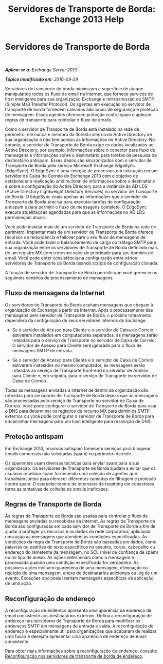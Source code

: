 ﻿---
title: 'Servidores de Transporte de Borda: Exchange 2013 Help'
TOCTitle: Servidores de Transporte de Borda
ms:assetid: cfff9f59-afac-447c-8297-afcebe49a52d
ms:mtpsurl: https://technet.microsoft.com/pt-br/library/Bb124701(v=EXCHG.150)
ms:contentKeyID: 61203511
ms.date: 05/22/2018
mtps_version: v=EXCHG.150
ms.translationtype: MT
---

# Servidores de Transporte de Borda

 

_**Aplica-se a:** Exchange Server 2013_

_**Tópico modificado em:** 2016-09-29_

Servidores de transporte de borda minimizam a superfície de ataque manipulando todos os fluxo de email na Internet, que fornece serviços de host inteligente para sua organização Exchange e retransmissão de SMTP (Simple Mail Transfer Protocol). Os agentes em execução no servidor de transporte de borda fornecem camadas adicionais de segurança e proteção de mensagem. Esses agentes oferecem proteção contra spam e aplicam regras de transporte para controlar o fluxo de emails.

Como o servidor de Transporte de Borda está instalado na rede de perímetro, ele nunca é membro da floresta interna do Active Directory de sua organização e não tem acesso às informações do Active Directory. No entanto, o servidor de Transporte de Borda exige os dados localizados no Active Directory, por exemplo, informações sobre o conector para fluxo de mensagens e informações sobre o destinatário para tarefas de pesquisa de destinatário antispam. Esses dados são sincronizados com o servidor de Transporte de Borda pelo serviço Microsoft Exchange EdgeSync (EdgeSync). O EdgeSync é uma coleção de processos em execução em um servidor de Caixa de Correio do Exchange 2013 com o objetivo de estabelecer a replicação unidirecional de informações sobre o destinatário e sobre a configuração do Active Directory para a instância do AD LDS (Active Directory Lightweight Directory Services) no servidor de Transporte de Borda. O EdgeSync copia apenas as informações que o servidor de Transporte de Borda precisa para executar tarefas de configuração antispam e para permitir o fluxo de mensagens completo. O EdgeSync executa atualizações agendadas para que as informações no AD LDS permaneçam atuais.

Você pode instalar mais de um servidor de Transporte de Borda na rede de perímetro. Implantar mais de um servidor de Transporte de Borda oferece recursos de redundância e failover para o seu fluxo de mensagens de entrada. Você pode fazer o balanceamento de carga do tráfego SMTP para sua organização entre os servidores de Transporte de Borda definindo mais de um registro MX com o mesmo valor de prioridade para seu domínio de email. Você pode obter consistência na configuração entre vários servidores de Transporte de Borda usando scripts de configuração clonada.

A função de servidor de Transporte de Borda permite que você gerencie os seguintes cenários de processamento de mensagens.

## Fluxo de mensagens da Internet

Os servidores de Transporte de Borda aceitam mensagens que chegam à organização do Exchange a partir da Internet. Após o processamento das mensagens pelo servidor de Transporte de Borda, o próximo roteamento dependerá da configuração de seus servidores internos do Exchange:

  - Se o servidor de Acesso para Cliente e o servidor de Caixa de Correio estiverem instalados em computadores separados, as mensagens serão roteadas para o serviço de Transporte no servidor de Caixa de Correio. O servidor de Acesso para Cliente será ignorado para o fluxo de mensagens SMTP de entrada.

  - Se o servidor de Acesso para Cliente e o servidor de Caixa de Correio estiverem instalados no mesmo computador, as mensagens serão roteadas ao serviço de Transporte front-end no servidor de Acesso para Cliente e, em seguida, para o serviço de Transporte no servidor de Caixa de Correio.

Todas as mensagens enviadas à Internet de dentro da organização são roteadas para servidores de Transporte de Borda depois que as mensagens são processadas pelo serviço de Transporte no servidor de Caixa de Correio. Você pode configurar o servidor de Transporte de Borda para usar o DNS para determinar os registros de recurso MX para domínios SMTP externos ou você pode configurar o servidor de Transporte de Borda para encaminhar mensagens para um host inteligente para resolução de DNS.

## Proteção antispam

Em Exchange 2013, recursos antispam fornecem serviços para bloquear emails comerciais não solicitadas (spam) no perímetro da rede.

Os spammers usam diversas técnicas para enviar spam para a sua organização. Os servidores de Transporte de Borda ajudam a evitar que os usuários recebam spam fornecendo uma coleção de agentes que trabalham juntos para oferecer diferentes camadas de filtragem e proteção contra spam. O estabelecimento de intervalos de tarpitting em conectores torna as tentativas de colheita de emails ineficazes.

## Regras de Transporte de Borda

As regras de Transporte de Borda são usadas para controlar o fluxo de mensagens enviadas ou recebidas da Internet. As regras de Transporte de Borda são configuradas em cada servidor de Transporte de Borda a fim de ajudar a proteger os recursos e os dados da rede corporativa, aplicando uma ação às mensagens que atendem às condições especificadas. As condições da regra de Transporte de Borda são baseadas em dados, como palavras ou padrões de texto específicos no assunto, corpo, cabeçalho ou endereço do remetente da mensagem, no SCL (nível de confiança de spam) ou no tipo de anexo. As ações determinam como a mensagem é processada quando uma condição especificada for verdadeira. As possíveis ações incluem quarentena de uma mensagem, eliminação ou rejeição de uma mensagem, anexo de destinatários adicionais ou log de um evento. Exceções opcionais isentam mensagens específicas da aplicação de uma ação.

## Reconfiguração de endereço

A reconfiguração de endereço apresenta uma aparência de endereço de email consistente aos destinatários externos. Defina a reconfiguração de endereço nos servidores de Transporte de Borda para modificar os endereços SMTP em mensagens de entrada e saída. A reconfiguração de endereço é especialmente útil para organizações que acabaram de realizar uma fusão e desejam apresentar uma aparência de endereço de email consistente.

Para obter mais informações sobre a reconfiguração de endereço, consulte [Reconfiguração nos servidores de transporte de borda de endereço](address-rewriting-on-edge-transport-servers-exchange-2013-help.md).

